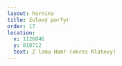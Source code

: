 ```yaml
---
layout: hornina
title: žulový porfyr
order: 17
location:
  x: 1126046
  y: 818712
  text: Z lomu Hamr (okres Klatovy)
---
```


